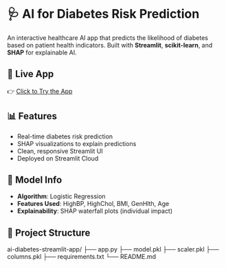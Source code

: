 # 🩺 AI for Diabetes Risk Prediction

An interactive healthcare AI app that predicts the likelihood of diabetes based on patient health indicators. Built with **Streamlit**, **scikit-learn**, and **SHAP** for explainable AI.

## 🚀 Live App

👉 [Click to Try the App](https://snehithachowdary-ai-diabetes-streamlit-app.streamlit.app)

## 📊 Features

- Real-time diabetes risk prediction
- SHAP visualizations to explain predictions
- Clean, responsive Streamlit UI
- Deployed on Streamlit Cloud

## 🧠 Model Info

- **Algorithm**: Logistic Regression
- **Features Used**: HighBP, HighChol, BMI, GenHlth, Age
- **Explainability**: SHAP waterfall plots (individual impact)

## 📁 Project Structure

ai-diabetes-streamlit-app/
├── app.py
├── model.pkl
├── scaler.pkl
├── columns.pkl
├── requirements.txt
└── README.md
